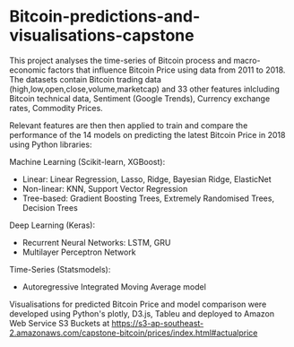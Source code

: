 # Bitcoin-predictions-and-visualisations-capstone

This project analyses the time-series of Bitcoin process and macro-economic factors that influence Bitcoin Price using data from 2011 to 2018. The datasets contain Bitcoin trading data (high,low,open,close,volume,marketcap) and 33 other features inlcluding Bitcoin technical data, Sentiment (Google Trends), Currency exchange rates, Commodity Prices.

Relevant features are then then applied to train and compare the performance of the 14 models on predicting the latest Bitcoin Price in 2018 using Python libraries: 

Machine Learning (Scikit-learn, XGBoost): 
* Linear: Linear Regression, Lasso, Ridge, Bayesian Ridge, ElasticNet
* Non-linear: KNN, Support Vector Regression
* Tree-based: Gradient Boosting Trees, Extremely Randomised Trees, Decision Trees

Deep Learning (Keras): 
* Recurrent Neural Networks: LSTM, GRU 
* Multilayer Perceptron Network
    
Time-Series (Statsmodels): 
* Autoregressive Integrated Moving Average model 
    
Visualisations for predicted Bitcoin Price and model comparison were developed using Python's plotly, D3.js, Tableu and deployed to Amazon Web Service S3 Buckets at https://s3-ap-southeast-2.amazonaws.com/capstone-bitcoin/prices/index.html#actualprice
